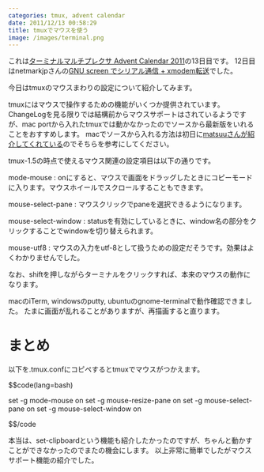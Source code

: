 ```yaml
---
categories: tmux, advent calendar
date: 2011/12/13 00:58:29
title: tmuxでマウスを使う
image: /images/terminal.png
---
```


これは[ターミナルマルチプレクサ Advent Calendar 2011](http://atnd.org/events/22320)の13日目です。
12日目はnetmarkjpさんの[GNU screen でシリアル通信 + xmodem転送](http://netmark.jp/2011/12/gnu-screen-xmodem.html)でした。


今日はtmuxのマウスまわりの設定について紹介してみます。


tmuxにはマウスで操作するための機能がいくつか提供されています。ChangeLogを見る限りでは結構前からマウスサポートはされているようですが、mac portから入れたtmuxでは動かなかったのでソースから最新版をいれることをおすすめします。
macでソースから入れる方法は初日に[matsuuさんが紹介してくれている](http://d.hatena.ne.jp/tmatsuu/20111130/1322677832)のでそちらを参考にしてください。


tmux-1.5の時点で使えるマウス関連の設定項目は以下の通りです。

mode-mouse
: onにすると、マウスで画面をドラッグしたときにコピーモードに入ります。マウスホイールでスクロールすることもできます。

mouse-select-pane
: マウスクリックでpaneを選択できるようになります。

mouse-select-window
: statusを有効にしているときに、window名の部分をクリックすることでwindowを切り替えられます。

mouse-utf8
: マウスの入力をutf-8として扱うための設定だそうです。効果はよくわかりませんでした。


なお、shiftを押しながらターミナルをクリックすれば、本来のマウスの動作になります。

macのiTerm, windowsのputty, ubuntuのgnome-terminalで動作確認できました。
たまに画面が乱れることがありますが、再描画すると直ります。

# まとめ

以下を.tmux.confにコピペするとtmuxでマウスがつかえます。

$$code(lang=bash)

set -g mode-mouse on
set -g mouse-resize-pane on
set -g mouse-select-pane on
set -g mouse-select-window on

$$/code



本当は、set-clipboardという機能も紹介したかったのですが、ちゃんと動かすことができなかったのでまたの機会にします。
以上非常に簡単でしたがマウスサポート機能の紹介でした。



